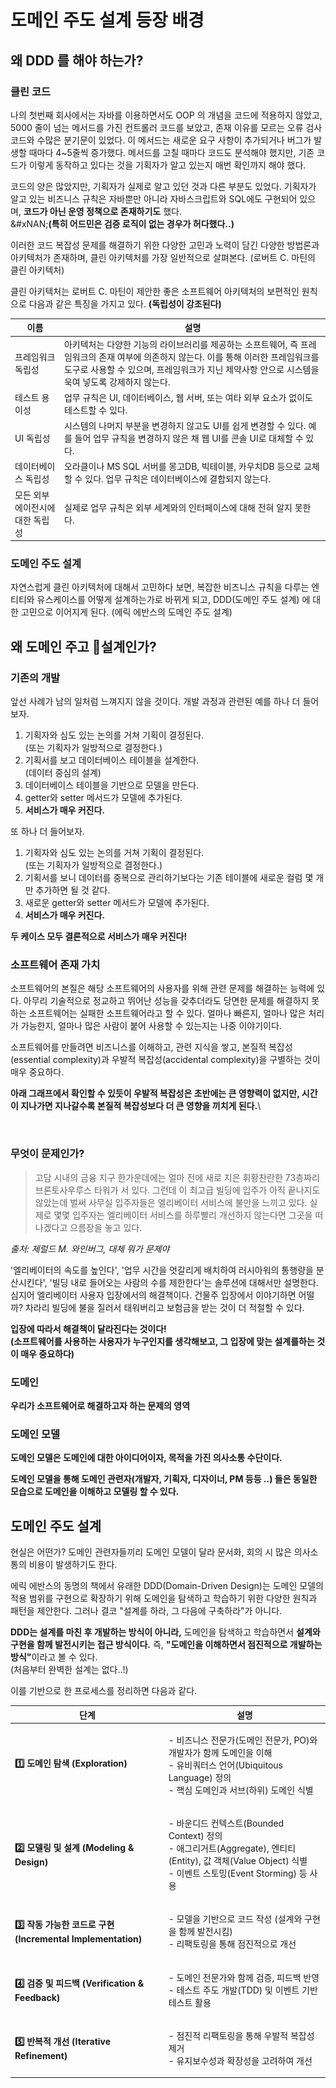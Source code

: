# 도메인 주도 설계 등장 배경

## 왜 DDD 를 해야 하는가?&#x20;

### 클린 코드&#x20;

나의 첫번째 회사에서는 자바를 이용하면서도 OOP 의 개념을 코드에 적용하지 않았고, 5000 줄이 넘는 메서드를 가진 컨트롤러 코드를 보았고, 존재 이유를 모르는 오류 검사 코드와 수많은 분기문이 있었다. 이 메서드는 새로운 요구 사항이 추가되거나 버그가 발생할 때마다 4\~5줄씩 증가했다. 메서드를 고칠 때마다 코드도 분석해야 했지만, 기존 코드가 이렇게 동작하고 있다는 것을 기획자가 알고 있는지 매번 확인까지 해야 했다.

코드의 양은 많았지만, 기획자가 실제로 알고 있던 것과 다른 부분도 있었다. 기획자가 알고 있는 비즈니스 규칙은 자바뿐만 아니라 자바스크립트와 SQL에도 구현되어 있으며, **코드가 아닌 운영 정책으로 존재하기도** 했다.\
&#xNAN;**(특히 어드민은 검증 로직이 없는 경우가 허다했다..)**&#x20;

이러한 코드 복잡성 문제를 해결하기 위한 다양한 고민과 노력이 담긴 다양한 방법론과 아키텍처가 존재하며, 클린 아키텍처를 가장 일반적으로 살펴본다. (로버트 C. 마틴의 클린 아키텍처)

클린 아키텍처는 로버트 C. 마틴이 제안한 좋은 소프트웨어 아키텍처의 보편적인 원칙으로 다음과 같은 특징을 가지고 있다. **(독립성이 강조된다)**&#x20;

| 이름                 | 설명                                                                                                                                  |
| ------------------ | ----------------------------------------------------------------------------------------------------------------------------------- |
| 프레임워크 독립성          | 아키텍처는 다양한 기능의 라이브러리를 제공하는 소프트웨어, 즉 프레임워크의 존재 여부에 의존하지 않는다. 이를 통해 이러한 프레임워크를 도구로 사용할 수 있으며, 프레임워크가 지닌 제약사항 안으로 시스템을 욱여 넣도록 강제하지 않는다. |
| 테스트 용이성            | 업무 규칙은 UI, 데이터베이스, 웹 서버, 또는 여타 외부 요소가 없이도 테스트할 수 있다.                                                                                |
| UI 독립성             | 시스템의 나머지 부분을 변경하지 않고도 UI를 쉽게 변경할 수 있다. 예를 들어 업무 규칙을 변경하지 않은 채 웹 UI를 콘솔 UI로 대체할 수 있다.                                                |
| 데이터베이스 독립성         | 오라클이나 MS SQL 서버를 몽고DB, 빅테이블, 카우치DB 등으로 교체할 수 있다. 업무 규칙은 데이터베이스에 결합되지 않는다.                                                           |
| 모든 외부 에이전시에 대한 독립성 | 실제로 업무 규칙은 외부 세계와의 인터페이스에 대해 전혀 알지 못한다.                                                                                             |

### 도메인 주도 설계&#x20;

자연스럽게 클린 아키텍처에 대해서 고민하다 보면, 복잡한 비즈니스 규칙을 다루는 엔티티와 유스케이스를 어떻게 설계하는가로 바뀌게 되고, DDD(도메인 주도 설계) 에 대한 고민으로 이어지게 된다. (에릭 에반스의 도메인 주도 설계)

## 왜 도메인 주고 설계인가?&#x20;

### 기존의 개발&#x20;

앞선 사례가 남의 일처럼 느껴지지 않을 것이다. 개발 과정과 관련된 예를 하나 더 들어보자.

1. 기획자와 심도 있는 논의를 거쳐 기획이 결정된다.\
   (또는 기획자가 일방적으로 결정한다.)
2. 기획서를 보고 데이터베이스 테이블을 설계한다.\
   (데이터 중심의 설계)&#x20;
3. 데이터베이스 테이블을 기반으로 모델을 만든다.
4. getter와 setter 메서드가 모델에 추가된다.
5. **서비스가 매우 커진다.**

또 하나 더 들어보자.

1. 기획자와 심도 있는 논의를 거쳐 기획이 결정된다.\
   (또는 기획자가 일방적으로 결정한다.)
2. 기획서를 보니 데이터를 중복으로 관리하기보다는 기존 테이블에 새로운 컬럼 몇 개만 추가하면 될 것 같다.
3. 새로운 getter와 setter 메서드가 모델에 추가된다.
4. **서비스가 매우 커진다.**

**두 케이스 모두 결론적으로 서비스가 매우 커진다!**

### 소프트웨어 존재 가치&#x20;

소프트웨어의 본질은 해당 소프트웨어의 사용자를 위해 관련 문제를 해결하는 능력에 있다. 아무리 기술적으로 정교하고 뛰어난 성능을 갖추더라도 당면한 문제를 해결하지 못하는 소프트웨어는 실패한 소프트웨어라고 할 수 있다. 얼마나 빠른지, 얼마나 많은 처리가 가능한지, 얼마나 많은 사람이 붙어 사용할 수 있는지는 나중 이야기이다.

소프트웨어를 만들려면 비즈니스를 이해하고, 관련 지식을 쌓고, 본질적 복잡성(essential complexity)과 우발적 복잡성(accidental complexity)을 구별하는 것이 매우 중요하다.

**아래 그래프에서 확인할 수 있듯이 우발적 복잡성은 초반에는 큰 영향력이 없지만, 시간이 지나가면 지나갈수록 본질적 복잡성보다 더 큰 영향을 끼치게 된다.**\


<figure><img src="../../../../../.gitbook/assets/스크린샷 2025-02-08 13.16.41.png" alt=""><figcaption></figcaption></figure>

### 무엇이 문제인가?&#x20;

> 고담 시내의 금융 지구 한가운데에는 얼마 전에 새로 지은 휘황찬란한 73층짜리 브론토사우루스 타워가 서 있다. 그런데 이 최고급 빌딩에 입주가 아직 끝나지도 않았는데 벌써 사무실 입주자들은 엘리베이터 서비스에 불만을 느끼고 있다. 실제로 몇몇 입주자는 엘리베이터 서비스를 하루빨리 개선하지 않는다면 그곳을 떠나겠다고 으름장을 놓고 있다.

_출처: 제럴드 M. 와인버그, 대체 뭐가 문제야_

'엘리베이터의 속도를 높인다', '업무 시간을 엇갈리게 배치하여 러시아워의 통행량을 분산시킨다', '빌딩 내로 들어오는 사람의 수를 제한한다'는 솔루션에 대해서만 설명한다. 심지어 엘리베이터 사용자 입장에서의 해결책이다. 건물주 입장에서 이야기하면 어떨까? 차라리 빌딩에 불을 질러서 태워버리고 보험금을 받는 것이 더 적절할 수 있다.

**입장에 따라서 해결책이 달라진다는 것이다!**\
**(소프트웨어를 사용하는 사용자가 누구인지를 생각해보고, 그 입장에 맞는 설계를하는 것이 매우 중요하다)**&#x20;

### 도메인&#x20;

**우리가 소프트웨어로 해결하고자 하는 문제의 영역**

### **도메인 모델**&#x20;

**도메인 모델은 도메인에 대한 아이디어이자, 목적을 가진 의사소통 수단이다.**

**도메인 모델을 통해 도메인 관련자(개발자, 기획자, 디자이너, PM 등등 ..) 들은 동일한 모습으로 도메인을 이해하고 모델링 할 수 있다.**&#x20;

## 도메인 주도 설계&#x20;

현실은 어떤가? 도메인 관련자들끼리 도메인 모델이 달라 문서화, 회의 시 많은 의사소통의 비용이 발생하기도 한다.&#x20;

에릭 에반스의 동명의 책에서 유래한 DDD(Domain-Driven Design)는 도메인 모델의 적용 범위를 구현으로 확장하기 위해 도메인을 탐색하고 학습하기 위한 다양한 원칙과 패턴을 제안한다. 그러나 결코 "설계를 하라, 그 다음에 구축하라"가 아니다.

**DDD는 설계를 마친 후 개발하는 방식이 아니라,** 도메인을 탐색하고 학습하면서 **설계와 구현을 함께 발전시키는 접근 방식이다.** 즉, **"도메인을 이해하면서 점진적으로 개발하는 방식"**&#xC774;라고 볼 수 있다. \
(처음부터 완벽한 설계는 없다..!)&#x20;

이를 기반으로 한 프로세스를 정리하면 다음과 같다.

| 단계                                                 | 설명                                                                                                                                 |
| -------------------------------------------------- | ---------------------------------------------------------------------------------------------------------------------------------- |
| **1️⃣ 도메인 탐색 (Exploration)**                       | <p>- 비즈니스 전문가(도메인 전문가, PO)와 개발자가 함께 도메인을 이해<br>- 유비쿼터스 언어(Ubiquitous Language) 정의<br>- 핵심 도메인과 서브(하위) 도메인 식별</p>                   |
| **2️⃣ 모델링 및 설계 (Modeling & Design)**               | <p>- 바운디드 컨텍스트(Bounded Context) 정의<br>- 애그리거트(Aggregate), 엔티티(Entity), 값 객체(Value Object) 식별<br>- 이벤트 스토밍(Event Storming) 등 사용</p> |
| **3️⃣ 작동 가능한 코드로 구현 (Incremental Implementation)** | <p>- 모델을 기반으로 코드 작성 (설계와 구현을 함께 발전시킴)<br>- 리팩토링을 통해 점진적으로 개선</p>                                                                   |
| **4️⃣ 검증 및 피드백 (Verification & Feedback)**         | <p>- 도메인 전문가와 함께 검증, 피드백 반영<br>- 테스트 주도 개발(TDD) 및 이벤트 기반 테스트 활용</p>                                                                |
| **5️⃣ 반복적 개선 (Iterative Refinement)**              | <p>- 점진적 리팩토링을 통해 우발적 복잡성 제거<br>- 유지보수성과 확장성을 고려하여 개선</p>                                                                          |
